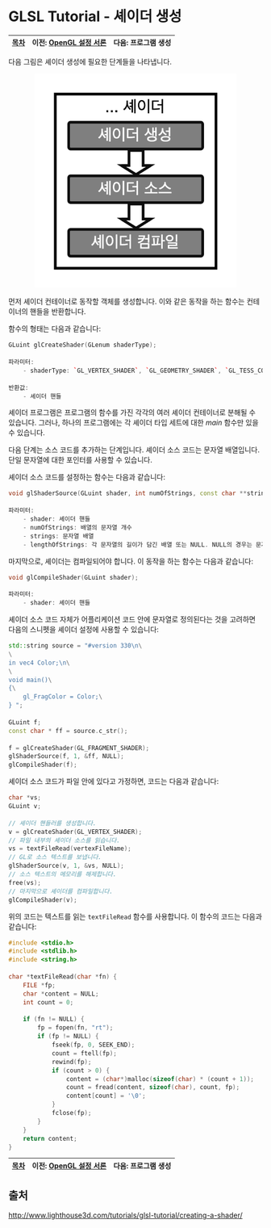 # GLSL Tutorial - 셰이더 생성

| [목차](../../README.md) | 이전: [OpenGL 설정 서론](../09_opengl_setup/09_opengl_setup.md) | 다음: 프로그램 생성 |
| :---------------------- | ---------------------------------------------------------------------: | ----------------: |

다음 그림은 셰이더 생성에 필요한 단계들을 나타냅니다.

<p align="center"><img src="../../images/10_creating_a_shader/10_creating_a_shader_kor.png" width="400"></p>

먼저 셰이더 컨테이너로 동작할 객체를 생성합니다. 이와 같은 동작을 하는 함수는 컨테이너의 핸들을 반환합니다.

함수의 형태는 다음과 같습니다:

```cpp
GLuint glCreateShader(GLenum shaderType);

파라미터:
    - shaderType: `GL_VERTEX_SHADER`, `GL_GEOMETRY_SHADER`, `GL_TESS_CONTROL_SHADER`, `GL_TESS_EVALUATION_SHADER`, `GL_FRAGMENT_SHADER`.

반환값:
    - 셰이더 핸들
```

셰이더 프로그램은 프로그램의 함수를 가진 각각의 여러 셰이더 컨테이너로 분해될 수 있습니다. 그러나, 하나의 프로그램에는 각 셰이더 타입 세트에 대한 _main_ 함수만 있을 수 있습니다.

다음 단계는 소스 코드를 추가하는 단계입니다. 셰이더 소스 코드는 문자열 배열입니다. 단일 문자열에 대한 포인터를 사용할 수 있습니다.

셰이더 소스 코드를 설정하는 함수는 다음과 같습니다:

```cpp
void glShaderSource(GLuint shader, int numOfStrings, const char **strings, int *lengthOfStrings);

파라미터:
    - shader: 셰이더 핸들
    - numOfStrings: 배열의 문자열 개수
    - strings: 문자열 배열
    - lengthOfStrings: 각 문자열의 길이가 담긴 배열 또는 NULL. NULL의 경우는 문자열이 NULL로 종료됨을 의미합니다. 
```

마지막으로, 셰이더는 컴파일되어야 합니다. 이 동작을 하는 함수는 다음과 같습니다:

```cpp
void glCompileShader(GLuint shader);

파라미터:
    - shader: 셰이더 핸들
```

셰이더 소스 코드 자체가 어플리케이션 코드 안에 문자열로 정의된다는 것을 고려하면 다음의 스니펫을 셰이더 설정에 사용할 수 있습니다:

```cpp
std::string source = "#version 330\n\
\
in vec4 Color;\n\
\
void main()\
{\
    gl_FragColor = Color;\
} ";

GLuint f;
const char * ff = source.c_str();

f = glCreateShader(GL_FRAGMENT_SHADER);
glShaderSource(f, 1, &ff, NULL);
glCompileShader(f);
```

셰이더 소스 코드가 파일 안에 있다고 가정하면, 코드는 다음과 같습니다:

```cpp
char *vs;
GLuint v;

// 셰이더 핸들러를 생성합니다.
v = glCreateShader(GL_VERTEX_SHADER);
// 파일 내부의 셰이더 소스를 읽습니다.
vs = textFileRead(vertexFileName);
// GL로 소스 텍스트를 보냅니다.
glShaderSource(v, 1, &vs, NULL);
// 소스 텍스트의 메모리를 해제합니다.
free(vs);
// 마지막으로 셰이더를 컴파일합니다.
glCompileShader(v);
```

위의 코드는 텍스트를 읽는 `textFileRead` 함수를 사용합니다. 이 함수의 코드는 다음과 같습니다:

```c
#include <stdio.h>
#include <stdlib.h>
#include <string.h>

char *textFileRead(char *fn) {
    FILE *fp;
    char *content = NULL;
    int count = 0;

    if (fn != NULL) {
        fp = fopen(fn, "rt");
        if (fp != NULL) {
            fseek(fp, 0, SEEK_END);
            count = ftell(fp);
            rewind(fp);
            if (count > 0) {
                content = (char*)malloc(sizeof(char) * (count + 1));
                count = fread(content, sizeof(char), count, fp);
                content[count] = '\0';
            }
            fclose(fp);
        }
    }
    return content;
}
```

| [목차](../../README.md) | 이전: [OpenGL 설정 서론](../09_opengl_setup/09_opengl_setup.md) | 다음: 프로그램 생성 |
| :---------------------- | ---------------------------------------------------------------------: | ----------------: |

## 출처

http://www.lighthouse3d.com/tutorials/glsl-tutorial/creating-a-shader/
